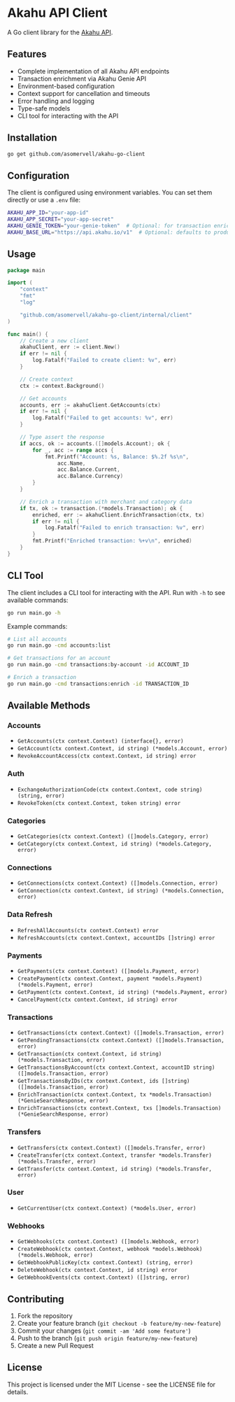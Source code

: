 # Akahu API Client

A Go client library for the [Akahu API](https://developers.akahu.nz/).

## Features

- Complete implementation of all Akahu API endpoints
- Transaction enrichment via Akahu Genie API
- Environment-based configuration
- Context support for cancellation and timeouts
- Error handling and logging
- Type-safe models
- CLI tool for interacting with the API

## Installation

```bash
go get github.com/asomervell/akahu-go-client
```

## Configuration

The client is configured using environment variables. You can set them directly or use a `.env` file:

```bash
AKAHU_APP_ID="your-app-id"
AKAHU_APP_SECRET="your-app-secret"
AKAHU_GENIE_TOKEN="your-genie-token"  # Optional: for transaction enrichment
AKAHU_BASE_URL="https://api.akahu.io/v1"  # Optional: defaults to production API
```

## Usage

```go
package main

import (
	"context"
	"fmt"
	"log"

	"github.com/asomervell/akahu-go-client/internal/client"
)

func main() {
	// Create a new client
	akahuClient, err := client.New()
	if err != nil {
		log.Fatalf("Failed to create client: %v", err)
	}

	// Create context
	ctx := context.Background()

	// Get accounts
	accounts, err := akahuClient.GetAccounts(ctx)
	if err != nil {
		log.Fatalf("Failed to get accounts: %v", err)
	}

	// Type assert the response
	if accs, ok := accounts.([]models.Account); ok {
		for _, acc := range accs {
			fmt.Printf("Account: %s, Balance: $%.2f %s\n", 
				acc.Name, 
				acc.Balance.Current,
				acc.Balance.Currency)
		}
	}

	// Enrich a transaction with merchant and category data
	if tx, ok := transaction.(*models.Transaction); ok {
		enriched, err := akahuClient.EnrichTransaction(ctx, tx)
		if err != nil {
			log.Fatalf("Failed to enrich transaction: %v", err)
		}
		fmt.Printf("Enriched transaction: %+v\n", enriched)
	}
}
```

## CLI Tool

The client includes a CLI tool for interacting with the API. Run with `-h` to see available commands:

```bash
go run main.go -h
```

Example commands:

```bash
# List all accounts
go run main.go -cmd accounts:list

# Get transactions for an account
go run main.go -cmd transactions:by-account -id ACCOUNT_ID

# Enrich a transaction
go run main.go -cmd transactions:enrich -id TRANSACTION_ID
```

## Available Methods

### Accounts
- `GetAccounts(ctx context.Context) (interface{}, error)`
- `GetAccount(ctx context.Context, id string) (*models.Account, error)`
- `RevokeAccountAccess(ctx context.Context, id string) error`

### Auth
- `ExchangeAuthorizationCode(ctx context.Context, code string) (string, error)`
- `RevokeToken(ctx context.Context, token string) error`

### Categories
- `GetCategories(ctx context.Context) ([]models.Category, error)`
- `GetCategory(ctx context.Context, id string) (*models.Category, error)`

### Connections
- `GetConnections(ctx context.Context) ([]models.Connection, error)`
- `GetConnection(ctx context.Context, id string) (*models.Connection, error)`

### Data Refresh
- `RefreshAllAccounts(ctx context.Context) error`
- `RefreshAccounts(ctx context.Context, accountIDs []string) error`

### Payments
- `GetPayments(ctx context.Context) ([]models.Payment, error)`
- `CreatePayment(ctx context.Context, payment *models.Payment) (*models.Payment, error)`
- `GetPayment(ctx context.Context, id string) (*models.Payment, error)`
- `CancelPayment(ctx context.Context, id string) error`

### Transactions
- `GetTransactions(ctx context.Context) ([]models.Transaction, error)`
- `GetPendingTransactions(ctx context.Context) ([]models.Transaction, error)`
- `GetTransaction(ctx context.Context, id string) (*models.Transaction, error)`
- `GetTransactionsByAccount(ctx context.Context, accountID string) ([]models.Transaction, error)`
- `GetTransactionsByIDs(ctx context.Context, ids []string) ([]models.Transaction, error)`
- `EnrichTransaction(ctx context.Context, tx *models.Transaction) (*GenieSearchResponse, error)`
- `EnrichTransactions(ctx context.Context, txs []models.Transaction) (*GenieSearchResponse, error)`

### Transfers
- `GetTransfers(ctx context.Context) ([]models.Transfer, error)`
- `CreateTransfer(ctx context.Context, transfer *models.Transfer) (*models.Transfer, error)`
- `GetTransfer(ctx context.Context, id string) (*models.Transfer, error)`

### User
- `GetCurrentUser(ctx context.Context) (*models.User, error)`

### Webhooks
- `GetWebhooks(ctx context.Context) ([]models.Webhook, error)`
- `CreateWebhook(ctx context.Context, webhook *models.Webhook) (*models.Webhook, error)`
- `GetWebhookPublicKey(ctx context.Context) (string, error)`
- `DeleteWebhook(ctx context.Context, id string) error`
- `GetWebhookEvents(ctx context.Context) ([]string, error)`

## Contributing

1. Fork the repository
2. Create your feature branch (`git checkout -b feature/my-new-feature`)
3. Commit your changes (`git commit -am 'Add some feature'`)
4. Push to the branch (`git push origin feature/my-new-feature`)
5. Create a new Pull Request

## License

This project is licensed under the MIT License - see the LICENSE file for details. 